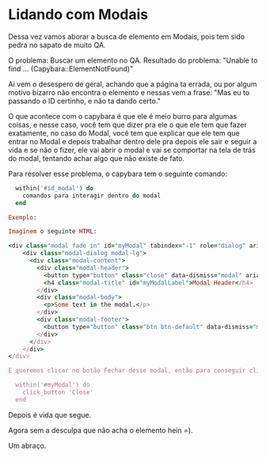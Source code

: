 # Lidando com Modais

Dessa vez vamos aborar a busca de elemento em Modais, pois tem sido pedra no sapato de muito QA.

O problema: Buscar um elemento no QA.
Resultado do problema: "Unable to find ... (Capybara::ElementNotFound)"

Ai vem o desespero de geral, achando que a página ta errada, ou por algum motivo bizarro não encontra o elemento e nessas vem a frase: "Mas eu to passando o ID certinho, e não ta dando certo."

O que acontece com o capybara é que ele é meio burro para algumas coisas, e nesse caso, você tem que dizer pra ele o que ele tem que fazer exatamente, no caso do Modal, você tem que explicar que ele tem que entrar no Modal e depois trabalhar dentro dele pra depois ele sair e seguir a vida e se não o fizer, ele vai abrir o modal e vai se comportar na tela de trás do modal, tentando achar algo que não existe de fato.

Para resolver esse problema, o capybara tem o seguinte comando:

```ruby
  within('#id_modal') do
    comandos para interagir dentro do modal
  end

Exemplo:

Imaginem o seguinte HTML:

<div class="modal fade in" id="myModal" tabindex="-1" role="dialog" aria-labelledby="myModalLabel" aria-hidden="true" style="display: block; padding-right: 15px;">
    <div class="modal-dialog modal-lg">
      <div class="modal-content">
        <div class="modal-header">
          <button type="button" class="close" data-dismiss="modal" aria-label="Close"><span aria-hidden="true">×</span></button>
          <h4 class="modal-title" id="myModalLabel">Modal Header</h4>
        </div>
        <div class="modal-body">
          <p>Some text in the modal.</p>
        </div>
        <div class="modal-footer">
          <button type="button" class="btn btn-default" data-dismiss="modal">Fechar</button>
        </div>
      </div>
    </div>
</div>

E queremos clicar no botão Fechar desse modal, então para conseguir clicar no botão de dentro do modal temos que procurar o elemento modal, pegar seu id e definir da seguinte maneira:

  within('#myModal') do
    click_button 'Close'
  end
```
Depois é vida que segue.

Agora sem a desculpa que não acha o elemento hein =).

Um abraço.

